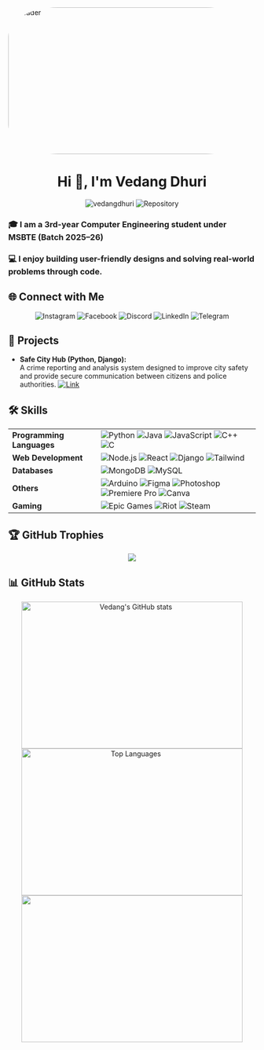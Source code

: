 <a href="https://vedangdhuri.github.io/vedang-portfolio/">
  <img src="https://github.com/vedangdhuri/images/blob/main/standard.gif?raw=true" alt="Header" width="1011" height="299" style="border-radius:20%">
</a>

<h1 align="center">Hi 👋, I'm Vedang Dhuri</h1>
<p align="center">
  <img src="https://komarev.com/ghpvc/?username=vedangdhuri&label=Profile%20views&color=0e75b6&style=flat" alt="vedangdhuri" />
  <img src="https://img.shields.io/badge/Total_Repos-8-5865F2?style=flat" alt="Repository" />
</p>
<h3 align="left">🎓 I am a 3rd-year Computer Engineering student under MSBTE (Batch 2025–26)</h3>
<h3 align="left">💻 I enjoy building user-friendly designs and solving real-world problems through code.</h3>

## 🌐 Connect with Me
<div align="center">
  <img src="https://img.shields.io/badge/Instagram-%23E4405F.svg?style=for-the-badge&logo=Instagram&logoColor=white" alt="Instagram"><a href="https://www.instagram.com/vedang.dhuri.69"></a>
  <img src="https://img.shields.io/badge/Facebook-%231877F2.svg?style=for-the-badge&logo=Facebook&logoColor=white" alt="Facebook"><a href="https://www.facebook.com/vedang.dhuri.69/"></a>
  <img src="https://img.shields.io/badge/Discord-%235865F2.svg?style=for-the-badge&logo=discord&logoColor=white" alt="Discord"><a href="https://discord.com/invite/mHp6krXD82"></a>
  <img src="https://img.shields.io/badge/linkedin-%230077B5.svg?style=for-the-badge&logo=linkedin&logoColor=white" alt="LinkedIn"><a href="https://www.linkedin.com/in/vedang-dhuri-b03280348/"></a>
  <img src="https://img.shields.io/badge/Telegram-2CA5E0?style=for-the-badge&logo=telegram&logoColor=white" alt="Telegram"><a href="https://t.me/vedangdhuri69"></a>
</div>

## 🚀 Projects  

- **Safe City Hub (Python, Django):**  
  A crime reporting and analysis system designed to improve city safety and provide secure communication between citizens and police authorities. [![Link](https://img.shields.io/badge/GitHub-%23121011.svg?logo=github&logoColor=white)](https://github.com/vedangdhuri/SafeCity-Hub)

## 🛠️ Skills  
<table>
  <tr>
    <td><b>Programming Languages</b></td>
    <td>
      <img src="https://img.shields.io/badge/python-3670A0?style=for-the-badge&logo=python&logoColor=ffdd54" alt="Python">
      <img src="https://img.shields.io/badge/java-%23ED8B00.svg?style=for-the-badge&logo=openjdk&logoColor=white" alt="Java">
      <img src="https://img.shields.io/badge/javascript-%23323330.svg?style=for-the-badge&logo=javascript&logoColor=%23F7DF1E" alt="JavaScript">
      <img src="https://img.shields.io/badge/c++-%2300599C.svg?style=for-the-badge&logo=c%2B%2B&logoColor=white" alt="C++">
      <img src="https://img.shields.io/badge/c-%2300599C.svg?style=for-the-badge&logo=c&logoColor=white" alt="C">
    </td>
  </tr>
  <tr>
    <td><b>Web Development</b></td>
    <td>
      <img src="https://img.shields.io/badge/node.js-6DA55F?style=for-the-badge&logo=node.js&logoColor=white" alt="Node.js">
      <img src="https://img.shields.io/badge/react-%2320232a.svg?style=for-the-badge&logo=react&logoColor=%2361DAFB" alt="React">
      <img src="https://img.shields.io/badge/django-%23092E20.svg?style=for-the-badge&logo=django&logoColor=white" alt="Django">
      <img src="https://img.shields.io/badge/tailwindcss-%2338B2AC.svg?style=for-the-badge&logo=tailwind-css&logoColor=white" alt="Tailwind">
    </td>
  </tr>
  <tr>
    <td><b>Databases</b></td>
    <td>
      <img src="https://img.shields.io/badge/MongoDB-%234ea94b.svg?style=for-the-badge&logo=mongodb&logoColor=white" alt="MongoDB">
      <img src="https://img.shields.io/badge/mysql-4479A1.svg?style=for-the-badge&logo=mysql&logoColor=white" alt="MySQL">
    </td>
  </tr>
  <tr>
    <td><b>Others</b></td>
    <td>
      <img src="https://img.shields.io/badge/-Arduino-00979D?style=for-the-badge&logo=Arduino&logoColor=white" alt="Arduino">
      <img src="https://img.shields.io/badge/figma-%23F24E1E.svg?style=for-the-badge&logo=figma&logoColor=white" alt="Figma">
      <img src="https://img.shields.io/badge/adobe%20photoshop-%2331A8FF.svg?style=for-the-badge&logo=adobe%20photoshop&logoColor=white" alt="Photoshop">
      <img src="https://img.shields.io/badge/Adobe%20Premiere%20Pro-9999FF.svg?style=for-the-badge&logo=Adobe%20Premiere%20Pro&logoColor=white" alt="Premiere Pro">
      <img src="https://img.shields.io/badge/Canva-%2300C4CC.svg?style=for-the-badge&logo=Canva&logoColor=white" alt="Canva">
    </td>
  </tr>
  <tr>
    <td><b>Gaming</b></td>
    <td>
      <img src="https://img.shields.io/badge/epicgames-%23313131.svg?style=for-the-badge&logo=epicgames&logoColor=white" alt="Epic Games">
      <img src="https://img.shields.io/badge/riotgames-D32936.svg?style=for-the-badge&logo=riotgames&logoColor=white" alt="Riot">
      <img src="https://img.shields.io/badge/steam-%23000000.svg?style=for-the-badge&logo=steam&logoColor=white" alt="Steam">
    </td>
  </tr>
</table>

## 🏆 GitHub Trophies

<div align="center">
  <img src="https://github-profile-trophy.vercel.app/?username=vedangdhuri&theme=darkhub" />
</div>

## 📊 GitHub Stats  

<div align="center">
  <img src="https://github-readme-stats.vercel.app/api?username=vedangdhuri&theme=dark&hide_border=false&include_all_commits=false&count_private=false" alt="Vedang's GitHub stats" width="450" height="299"/> <br />
  <img src="https://github-readme-stats.vercel.app/api/top-langs/?username=vedangdhuri&theme=dark&hide_border=false&include_all_commits=false&count_private=false&layout=compact" alt="Top Languages" width="450" height="299"/> <br />
  <img src="https://nirzak-streak-stats.vercel.app/?user=vedangdhuri&theme=dark&hide_border=false" alt="" width="450" height="299"/>
</div>
